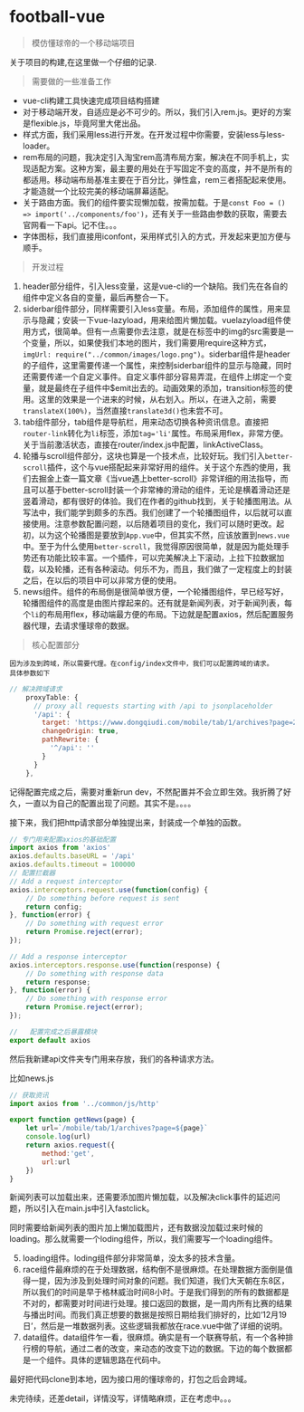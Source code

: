 # football-vue

> 模仿懂球帝的一个移动端项目

关于项目的构建,在这里做一个仔细的记录.

> 需要做的一些准备工作

- vue-cli构建工具快速完成项目结构搭建
- 对于移动端开发，自适应是必不可少的。所以，我们引入rem.js。更好的方案是flexible.js，毕竟阿里大佬出品。
- 样式方面，我们采用less进行开发。在开发过程中你需要，安装less与less-loader。
- rem布局的问题，我决定引入淘宝rem高清布局方案，解决在不同手机上，实现适配方案。这种方案，最主要的用处在于写固定不变的高度，并不是所有的都适用。移动端布局基准主要在于百分比，弹性盒，rem三者搭配起来使用。才能造就一个比较完美的移动端屏幕适配。
- 关于路由方面。我们的组件要实现懒加载，按需加载。于是`const Foo = () => import('../components/foo')`，还有关于一些路由参数的获取，需要去官网看一下api。记不住。。。
- 字体图标，我们直接用iconfont，采用样式引入的方式，开发起来更加方便与顺手。

> 开发过程

1. header部分组件，引入less变量，这是vue-cli的一个缺陷。我们先在各自的组件中定义各自的变量，最后再整合一下。
1. siderbar组件部分，同样需要引入less变量。布局，添加组件的属性，用来显示与隐藏；安装一下vue-lazyload，用来给图片懒加载。vuelazyload组件使用方式，很简单。但有一点需要你去注意，就是在标签中的img的src需要是一个变量，所以，如果使我们本地的图片，我们需要用require这种方式，`imgUrl: require("../common/images/logo.png")`。siderbar组件是header的子组件，这里需要传递一个属性，来控制siderbar组件的显示与隐藏，同时还需要传递一个自定义事件。自定义事件部分容易弄混，在组件上绑定一个变量，就是最终在子组件中$emit出去的。动画效果的添加，transition标签的使用。这里的效果是一个进来的时候，从右划入。所以，在进入之前，需要`translateX(100%)`，当然直接`translate3d()`也未尝不可。
1. tab组件部分，tab组件是导航栏，用来动态切换各种资讯信息。直接把`router-link`转化为`li`标签，添加`tag='li'`属性。布局采用flex，非常方便。关于当前激活状态，直接在router/index.js中配置，linkActiveClass。
1. 轮播与scroll组件部分，这块也算是一个技术点，比较好玩。我们引入`better-scroll`插件，这个与vue搭配起来非常好用的组件。关于这个东西的使用，我们去掘金上查一篇文章《当vue遇上better-scroll》非常详细的用法指导，而且可以基于better-scroll封装一个非常棒的滑动的组件，无论是横着滑动还是竖着滑动，都有很好的体验。我们在作者的github找到，关于轮播图用法。从写法中，我们能学到颇多的东西。我们创建了一个轮播图组件，以后就可以直接使用。注意参数配置问题，以后随着项目的变化，我们可以随时更改。起初，以为这个轮播图是要放到`App.vue`中，但其实不然，应该放置到`news.vue`中。至于为什么使用`better-scroll`，我觉得原因很简单，就是因为能处理手势还有功能比较丰富。一个插件，可以完美解决上下滚动，上拉下拉数据加载，以及轮播，还有各种滚动。何乐不为，而且，我们做了一定程度上的封装之后，在以后的项目中可以非常方便的使用。
1. news组件。组件的布局倒是很简单很方便，一个轮播图组件，早已经写好，轮播图组件的高度是由图片撑起来的。还有就是新闻列表，对于新闻列表，每个`li`的布局用flex，移动端最方便的布局。下边就是配置axios，然后配置服务器代理，去请求懂球帝的数据。

> 核心配置部分
    
    因为涉及到跨域，所以需要代理。在config/index文件中，我们可以配置跨域的请求。
    具体参数如下

```js    
// 解决跨域请求
    proxyTable: {
      // proxy all requests starting with /api to jsonplaceholder
      '/api': {
        target: 'https://www.dongqiudi.com/mobile/tab/1/archives?page=2',
        changeOrigin: true,
        pathRewrite: {
          '^/api': ''
        }
      }
    },
```
记得配置完成之后，需要对重新run dev，不然配置并不会立即生效。我折腾了好久，一直以为自己的配置出现了问题。其实不是。。。。

接下来，我们把http请求部分单独提出来，封装成一个单独的函数。

```js
// 专门用来配置axios的基础配置
import axios from 'axios'
axios.defaults.baseURL = '/api'
axios.defaults.timeout = 100000
// 配置拦截器
// Add a request interceptor
axios.interceptors.request.use(function(config) {
    // Do something before request is sent
    return config;
}, function(error) {
    // Do something with request error
    return Promise.reject(error);
});

// Add a response interceptor
axios.interceptors.response.use(function(response) {
    // Do something with response data
    return response;
}, function(error) {
    // Do something with response error
    return Promise.reject(error);
});

//   配置完成之后暴露模块
export default axios
```
然后我新建api文件夹专门用来存放，我们的各种请求方法。

比如news.js

```js
// 获取资讯
import axios from '../common/js/http'

export function getNews(page) {
    let url=`/mobile/tab/1/archives?page=${page}`
    console.log(url)
    return axios.request({
        method:'get',
        url:url
    })
}
```
新闻列表可以加载出来，还需要添加图片懒加载，以及解决click事件的延迟问题，所以引入在main.js中引入fastclick。

同时需要给新闻列表的图片加上懒加载图片，还有数据没加载过来时候的loading。那么就需要一个loding组件，所以，我们需要写一个loading组件。

5. loading组件。loding组件部分非常简单，没太多的技术含量。
1. race组件最麻烦的在于处理数据，结构倒不是很麻烦。在处理数据方面倒是值得一提，因为涉及到处理时间对象的问题。我们知道，我们大天朝在东8区，所以我们的时间是早于格林威治时间8小时。于是我们得到的所有的数据都是不对的，都需要对时间进行处理。接口返回的数据，是一周内所有比赛的结果与播出时间。而我们真正想要的数据是按照日期给我们排好的，比如‘12月19日’，然后是一堆数据列表。这些逻辑我都放在race.vue中做了详细的说明。
1. data组件。data组件乍一看，很麻烦。确实是有一个联赛导航，有一个各种排行榜的导航，通过二者的改变，来动态的改变下边的数据。下边的每个数据都是一个组件。具体的逻辑思路在代码中。

最好把代码clone到本地，因为接口用的懂球帝的，打包之后会跨域。

未完待续，还差detail，详情没写，详情略麻烦，正在考虑中。。。
